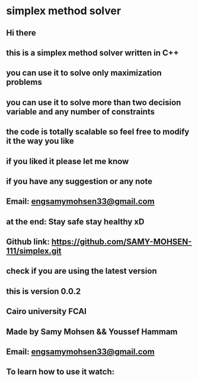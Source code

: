 # simplex method solver 


## Hi there
## this is a simplex method solver written in C++
## you can use it to solve only maximization problems
## you can use it to solve more than two decision variable and any number of constraints
## the code is totally scalable so feel free to modify it the way you like
## if you liked it please let me know
## if you have any suggestion or any note
## Email: engsamymohsen33@gmail.com
## at the end: Stay safe stay healthy xD

## Github link: https://github.com/SAMY-MOHSEN-111/simplex.git
## check if you are using the latest version 
## this is version 0.0.2 
## Cairo university FCAI 
## Made by Samy Mohsen && Youssef Hammam 
## Email: engsamymohsen33@gmail.com
## To learn how to use it watch:
